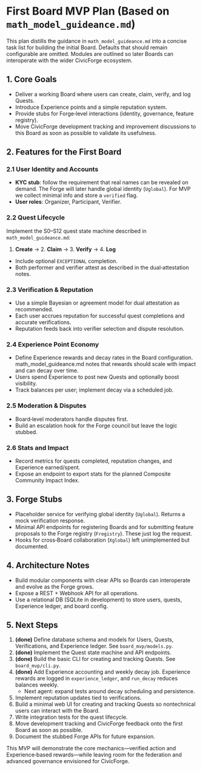 # First Board MVP Plan (Based on `math_model_guideance.md`)
This plan distills the guidance in `math_model_guideance.md` into a concise task list for building the initial Board. Defaults that should remain configurable are omitted. Modules are outlined so later Boards can interoperate with the wider CivicForge ecosystem.

## 1. Core Goals
- Deliver a working Board where users can create, claim, verify, and log Quests.
- Introduce Experience points and a simple reputation system.
- Provide stubs for Forge‑level interactions (identity, governance, feature registry).
- Move CivicForge development tracking and improvement discussions to this Board as soon as possible to validate its usefulness.

## 2. Features for the First Board

### 2.1 User Identity and Accounts
- **KYC stub**: follow the requirement that real names can be revealed on demand. The Forge will later handle global identity (`Uglobal`). For MVP we collect minimal info and store a `verified` flag.
- **User roles**: Organizer, Participant, Verifier. 

### 2.2 Quest Lifecycle
Implement the S0–S12 quest state machine described in `math_model_guideance.md`:
1. **Create** → 2. **Claim** → 3. **Verify** → 4. **Log**
- Include optional `EXCEPTIONAL` completion.
- Both performer and verifier attest as described in the dual‑attestation notes.

### 2.3 Verification & Reputation
- Use a simple Bayesian or agreement model for dual attestation as recommended.
- Each user accrues reputation for successful quest completions and accurate verifications.
- Reputation feeds back into verifier selection and dispute resolution.

### 2.4 Experience Point Economy
- Define Experience rewards and decay rates in the Board configuration. math_model_guideance.md notes that rewards should scale with impact and can decay over time.
- Users spend Experience to post new Quests and optionally boost visibility.
- Track balances per user; implement decay via a scheduled job.

### 2.5 Moderation & Disputes
- Board‑level moderators handle disputes first.
- Build an escalation hook for the Forge council but leave the logic stubbed.

### 2.6 Stats and Impact
- Record metrics for quests completed, reputation changes, and Experience earned/spent.
- Expose an endpoint to export stats for the planned Composite Community Impact Index.

## 3. Forge Stubs
- Placeholder service for verifying global identity (`Uglobal`). Returns a mock verification response.
- Minimal API endpoints for registering Boards and for submitting feature proposals to the Forge registry (`Fregistry`). These just log the request.
- Hooks for cross‑Board collaboration (`Xglobal`) left unimplemented but documented.

## 4. Architecture Notes
- Build modular components with clear APIs so Boards can interoperate and evolve as the Forge grows.
- Expose a REST + Webhook API for all operations.
- Use a relational DB (SQLite in development) to store users, quests, Experience ledger, and board config.

## 5. Next Steps
1. **(done)** Define database schema and models for Users, Quests, Verifications, and Experience ledger. See `board_mvp/models.py`.
2. **(done)** Implement the Quest state machine and API endpoints.
3. **(done)** Build the basic CLI for creating and tracking Quests. See `board_mvp/cli.py`.
4. **(done)** Add Experience accounting and weekly decay job. Experience rewards
   are logged in `experience_ledger`, and `run_decay` reduces balances weekly.
   * Next agent: expand tests around decay scheduling and persistence.
5. Implement reputation updates tied to verifications.
6. Build a minimal web UI for creating and tracking Quests so nontechnical users
   can interact with the Board.
7. Write integration tests for the quest lifecycle.
8. Move development tracking and CivicForge feedback onto the first Board as soon as possible.
9. Document the stubbed Forge APIs for future expansion.

This MVP will demonstrate the core mechanics—verified action and Experience‑based rewards—while leaving room for the federation and advanced governance envisioned for CivicForge.
